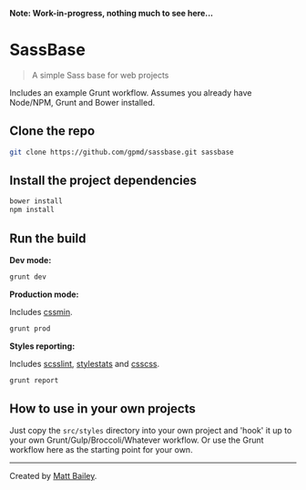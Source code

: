 **Note: Work-in-progress, nothing much to see here...**

# SassBase

> A simple Sass base for web projects

Includes an example Grunt workflow. Assumes you already have Node/NPM, Grunt and Bower installed.

## Clone the repo

```bash
git clone https://github.com/gpmd/sassbase.git sassbase
```

## Install the project dependencies

```bash
bower install
npm install
```

## Run the build

**Dev mode:**

```bash
grunt dev
```

**Production mode:**

Includes [cssmin](https://github.com/gruntjs/grunt-contrib-cssmin).

```bash
grunt prod
```

**Styles reporting:**

Includes [scsslint](https://github.com/ahmednuaman/grunt-scss-lint), [stylestats](https://github.com/tvooo/grunt-stylestats) and [csscss](https://github.com/peterkeating/grunt-csscss).

```bash
grunt report
```

## How to use in your own projects

Just copy the `src/styles` directory into your own project and 'hook' it up to your own Grunt/Gulp/Broccoli/Whatever workflow. Or use the Grunt workflow here as the starting point for your own.

---

Created by [Matt Bailey](http://mattbailey.io/).
